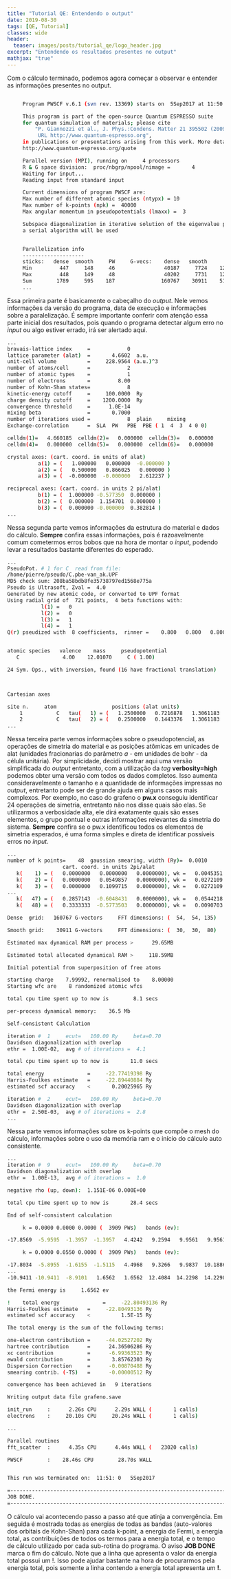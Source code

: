 ```yaml
---
title: "Tutorial QE: Entendendo o output"
date: 2019-08-30
tags: [QE, Tutorial]
classes: wide
header:
  teaser: images/posts/tutorial_qe/logo_header.jpg
excerpt: "Entendendo os resultados presentes no output"
mathjax: "true"
---
```



Com o cálculo terminado, podemos agora começar a observar e entender as informações presentes no output.

```bash

     Program PWSCF v.6.1 (svn rev. 13369) starts on  5Sep2017 at 11:50:31

     This program is part of the open-source Quantum ESPRESSO suite
     for quantum simulation of materials; please cite
         "P. Giannozzi et al., J. Phys.:Condens. Matter 21 395502 (2009);
          URL http://www.quantum-espresso.org",
     in publications or presentations arising from this work. More details at
     http://www.quantum-espresso.org/quote

     Parallel version (MPI), running on     4 processors
     R & G space division:  proc/nbgrp/npool/nimage =       4
     Waiting for input...
     Reading input from standard input

     Current dimensions of program PWSCF are:
     Max number of different atomic species (ntypx) = 10
     Max number of k-points (npk) =  40000
     Max angular momentum in pseudopotentials (lmaxx) =  3

     Subspace diagonalization in iterative solution of the eigenvalue problem:
     a serial algorithm will be used


     Parallelization info
     --------------------
     sticks:   dense  smooth     PW     G-vecs:    dense   smooth      PW
     Min         447     148     46                40187     7724    1280
     Max         448     149     48                40202     7731    1284
     Sum        1789     595    187               160767    30911    5125
     ...
```

Essa primeira parte é basicamente o cabeçalho do *output*. Nele vemos informações da versão do programa, data de execução e informações sobre a paralelização. É sempre importante conferir com atenção essa parte inicial dos resultados, pois quando o programa detectar algum erro no *input* ou algo estiver errado, irá ser alertado aqui.

```bash
...
bravais-lattice index     =            0
lattice parameter (alat)  =       4.6602  a.u.
unit-cell volume          =     228.9564 (a.u.)^3
number of atoms/cell      =            2
number of atomic types    =            1
number of electrons       =         8.00
number of Kohn-Sham states=            8
kinetic-energy cutoff     =     100.0000  Ry
charge density cutoff     =    1200.0000  Ry
convergence threshold     =      1.0E-14
mixing beta               =       0.7000
number of iterations used =            8  plain     mixing
Exchange-correlation      =  SLA  PW   PBE  PBE ( 1  4  3  4 0 0)

celldm(1)=   4.660185  celldm(2)=   0.000000  celldm(3)=   0.000000
celldm(4)=   0.000000  celldm(5)=   0.000000  celldm(6)=   0.000000

crystal axes: (cart. coord. in units of alat)
          a(1) = (   1.000000   0.000000  -0.000000 )  
          a(2) = (   0.500000   0.866025   0.000000 )  
          a(3) = (  -0.000000  -0.000000   2.612237 )  

reciprocal axes: (cart. coord. in units 2 pi/alat)
          b(1) = (  1.000000 -0.577350  0.000000 )  
          b(2) = (  0.000000  1.154701  0.000000 )  
          b(3) = (  0.000000 -0.000000  0.382814 )  
...
```

Nessa segunda parte vemos informações da estrutura do material e dados do cálculo. **Sempre** confira essas informações, pois é razoavelmente comum cometermos erros bobos que na hora de montar o *input*, podendo levar a resultados bastante diferentes do esperado.

```bash
...
PseudoPot. # 1 for C  read from file:
/home/pierre/pseudo/C.pbe-van_ak.UPF
MD5 check sum: 208ba58bdb8fe35738797ed1568e775a
Pseudo is Ultrasoft, Zval =  4.0
Generated by new atomic code, or converted to UPF format
Using radial grid of  721 points,  4 beta functions with:
           l(1) =   0
           l(2) =   0
           l(3) =   1
           l(4) =   1
Q(r) pseudized with  8 coefficients,  rinner =    0.800   0.800   0.800


atomic species   valence    mass     pseudopotential
   C              4.00    12.01070     C ( 1.00)

24 Sym. Ops., with inversion, found (16 have fractional translation)



Cartesian axes

site n.     atom                  positions (alat units)
    1           C   tau(   1) = (   1.2500000   0.7216878   1.3061183  )
    2           C   tau(   2) = (   0.2500000   0.1443376   1.3061183  )
...
```

Nessa terceira parte vemos informações sobre o pseudopotencial, as operações de simetria do material e as posições atômicas em unicades de alat (unidades fracionarias do parâmetro *a* - em unidades de bohr - da célula unitária). Por simplicidade, decidi mostrar aqui uma versão simplificada do *output* entretanto, com a utilização da *tag* **verbosity=high** podemos obter uma versão com todos os dados completos. Isso aumenta consideravelmente o tamanho e a quantidade de informações impressas no *output*, entretanto pode ser de grande ajuda em alguns casos mais complexos. Por exemplo, no caso do grafeno o **pw.x** conseguiu identificar 24 operações de simetria, entretanto não nos disse quais são elas. Se utilizarmos a verbosidade alta, ele dirá exatamente quais são esses elementos, o grupo pontual e outras informações relevantes da simetria do sistema. **Sempre** confira se o pw.x identificou todos os elementos de simetria esperados, é uma forma simples e direta de identificar possíveis erros no *input*.


```bash
...
number of k points=    48  gaussian smearing, width (Ry)=  0.0010
                  cart. coord. in units 2pi/alat
   k(    1) = (   0.0000000   0.0000000   0.0000000), wk =   0.0045351
   k(    2) = (   0.0000000   0.0549857   0.0000000), wk =   0.0272109
   k(    3) = (   0.0000000   0.1099715   0.0000000), wk =   0.0272109
...
   k(   47) = (   0.2857143  -0.6048431   0.0000000), wk =   0.0544218
   k(   48) = (   0.3333333  -0.5773503   0.0000000), wk =   0.0090703

Dense  grid:   160767 G-vectors     FFT dimensions: (  54,  54, 135)

Smooth grid:    30911 G-vectors     FFT dimensions: (  30,  30,  80)

Estimated max dynamical RAM per process >      29.65MB

Estimated total allocated dynamical RAM >     118.59MB

Initial potential from superposition of free atoms

starting charge    7.99992, renormalised to    8.00000
Starting wfc are    8 randomized atomic wfcs

total cpu time spent up to now is        8.1 secs

per-process dynamical memory:    36.5 Mb

Self-consistent Calculation

iteration #  1     ecut=   100.00 Ry     beta=0.70
Davidson diagonalization with overlap
ethr =  1.00E-02,  avg # of iterations =  4.1

total cpu time spent up to now is       11.0 secs

total energy              =     -22.77419398 Ry
Harris-Foulkes estimate   =     -22.89440884 Ry
estimated scf accuracy    <       0.20025965 Ry

iteration #  2     ecut=   100.00 Ry     beta=0.70
Davidson diagonalization with overlap
ethr =  2.50E-03,  avg # of iterations =  2.8
...
```

Nessa parte vemos informações sobre os k-points que compõe o mesh do cálculo, informações sobre o uso da memória ram e o início do cálculo auto consistente.

```bash
...
iteration #  9     ecut=   100.00 Ry     beta=0.70
Davidson diagonalization with overlap
ethr =  1.00E-13,  avg # of iterations =  1.0

negative rho (up, down):  1.151E-06 0.000E+00

total cpu time spent up to now is       28.4 secs

End of self-consistent calculation

     k = 0.0000 0.0000 0.0000 (  3909 PWs)   bands (ev):

-17.8569  -5.9595  -1.3957  -1.3957   4.4242   9.2594   9.9561   9.9561

     k = 0.0000 0.0550 0.0000 (  3909 PWs)   bands (ev):

-17.8034  -5.8955  -1.6155  -1.5115   4.4968   9.3266   9.9837  10.1886
...
-10.9411 -10.9411  -8.9101   1.6562   1.6562  12.4084  14.2298  14.2298

the Fermi energy is     1.6562 ev

!    total energy              =     -22.80493136 Ry
Harris-Foulkes estimate   =     -22.80493136 Ry
estimated scf accuracy    <          1.5E-15 Ry

The total energy is the sum of the following terms:

one-electron contribution =     -44.02527202 Ry
hartree contribution      =      24.36506286 Ry
xc contribution           =      -6.99363523 Ry
ewald contribution        =       3.85762303 Ry
Dispersion Correction     =      -0.00870488 Ry
smearing contrib. (-TS)   =      -0.00000512 Ry

convergence has been achieved in   9 iterations

Writing output data file grafeno.save

init_run     :      2.26s CPU      2.29s WALL (       1 calls)
electrons    :     20.10s CPU     20.24s WALL (       1 calls)

...

Parallel routines
fft_scatter  :      4.35s CPU      4.44s WALL (   23020 calls)

PWSCF        :    28.46s CPU        28.70s WALL


This run was terminated on:  11:51: 0   5Sep2017            

=------------------------------------------------------------------------------=
JOB DONE.
=------------------------------------------------------------------------------=
```
O cálculo vai acontecendo passo a passo até que atinja a convergência. Em seguida é mostrada todas as energias de todas as bandas (auto-valores dos orbitais de Kohn-Shan) para cada k-point, a energia de Fermi, a energia total, as contribuições de todos os termos para a energia total, e o tempo de cálculo utilizado por cada sub-rotina do programa. O aviso **JOB DONE** marca o fim do cálculo. Note que a linha que apresenta o valor da energia total possui um !. Isso pode ajudar bastante na hora de procurarmos pela energia total, pois somente a linha contendo a energia total apresenta um **!**.
